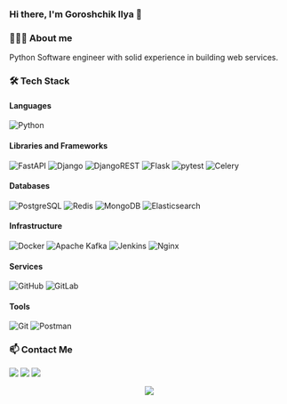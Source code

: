 ### Hi there, I'm Goroshchik Ilya 👋

### 👨🏻‍💻 About me

Python Software engineer with solid experience in building web services. </br>


### 🛠 Tech Stack

#### Languages
  ![Python](https://img.shields.io/badge/-Python-333333?style=flat&logo=python)
  
#### Libraries and Frameworks
 ![FastAPI](https://img.shields.io/badge/FastAPI-005571?style=flat&logo=fastapi)
 ![Django](https://img.shields.io/badge/-Django-333333??style=flat&logo=django&logoColor=white)
 ![DjangoREST](https://img.shields.io/badge/DJANGO-REST-ff1709?style=flat&logo=django&logoColor=white&color=ff1709&labelColor=gray)
 ![Flask](https://img.shields.io/badge/-Flask-333333?style=flat&logo=flask&logoColor=white)
 ![pytest](https://img.shields.io/badge/-pytest-333333?style=flat&logo=pytest&logoColor=white)
 ![Celery](https://img.shields.io/badge/celery-%23a9cc54.svg?style=flat&logo=celery&logoColor=ddf4a4)
   
#### Databases
  ![PostgreSQL](https://img.shields.io/badge/-PostgreSQL-333333?style=flat&logo=PostgreSQL)
  ![Redis](https://img.shields.io/badge/-Redis-333333?style=flat&logo=redis)
  ![MongoDB](https://img.shields.io/badge/-MongoDB-333333?style=flat&logo=mongodb)
  ![Elasticsearch](https://img.shields.io/badge/elasticsearch-%230377CC.svg?style=flat&logo=elasticsearch&logoColor=white)
  
#### Infrastructure
  ![Docker](https://img.shields.io/badge/docker-%230db7ed.svg?style=flat&logo=docker&logoColor=white)
  ![Apache Kafka](https://img.shields.io/badge/Apache%20Kafka-000?style=flat&logo=apachekafka)
  ![Jenkins](https://img.shields.io/badge/jenkins-%232C5263.svg?style=flat&logo=jenkins&logoColor=white)
  ![Nginx](https://img.shields.io/badge/nginx-%23009639.svg?style=flat&logo=nginx&logoColor=white)

#### Services
  ![GitHub](https://img.shields.io/badge/-GitHub-333333?style=flat&logo=github)
  ![GitLab](https://img.shields.io/badge/-GitLab-333333?style=flat&logo=gitlab)

#### Tools
  ![Git](https://img.shields.io/badge/-Git-333333?style=flat&logo=git)
  ![Postman](https://img.shields.io/badge/-Postman-333333?style=flat&logo=postman)

### :mailbox: Contact Me

<a href="https://www.linkedin.com/in/goooroshchik"><img src="https://img.shields.io/badge/-Goroshchik Ilya-0077B5?style=flat-square&logo=Linkedin&logoColor=white"/></a>
<a href="https://t.me/eeeelyaa"><img src="https://img.shields.io/badge/-@eeeelyaa-2CA5E0?style=flat-square&logo=telegram&logoColor=white"/></a>
<a href="mailto:goooroshchik@gmail.com"><img src="https://img.shields.io/badge/-gooroshchik@gmail.com-D14836?style=flat-square&logo=gmail&logoColor=white"/></a>

<p align="center"> <img src="https://komarev.com/ghpvc/?username=eeeelya&label=visitors&color=135429&style=flat"/> </p>
